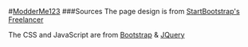 #[ModderMe123](http://modderme123.github.io/)
###Sources
The page design is from [StartBootstrap's](http://startbootstrap.com/) [Freelancer](https://github.com/IronSummitMedia/startbootstrap-freelancer)

The CSS and JavaScript are from [Bootstrap](getbootstrap.com) & [JQuery](https://jquery.com/)
